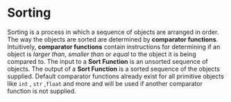 # Sorting
Sorting is a process in which a sequence of objects are arranged in order. The way the objects are sorted are determined by **comparator functions**. Intuitively, **comparator functions** contain instructions for determining if an object is *larger than*, *smaller than* or *equal* to the object it is being compared to. The input to a **Sort Function** is an unsorted sequence of objects. The output of a **Sort Function** is a sorted sequence of the objects supplied. Default comparator functions already exist for all primitive objects like `int` , `str` ,`float` and more and will be used if another comparator function is not supplied. 


